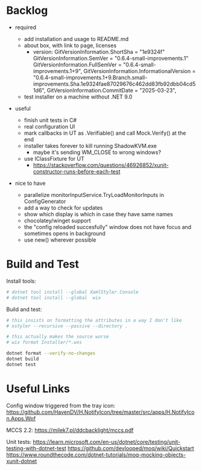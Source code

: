 Backlog
=======

- required
   - add installation and usage to README.md
   - about box, with link to page, licenses
      - version:
         GitVersionInformation.ShortSha = "1e9324f"
         GitVersionInformation.SemVer = "0.6.4-small-improvements.1"
         GitVersionInformation.FullSemVer = "0.6.4-small-improvements.1+9",
         GitVersionInformation.InformationalVersion = "0.6.4-small-improvements.1+9.Branch.small-improvements.Sha.1e9324fae87029676c462dd83fb92dbb04cd51d6",
         GitVersionInformation.CommitDate = "2025-03-23",
   - test installer on a machine without .NET 9.0

- useful
   - finish unit tests in C#
   - real configuration UI
   - mark callbacks in UT as .Verifiable() and call Mock.Verify() at the end
   - installer takes forever to kill running ShadowKVM.exe
      - maybe it's sending WM_CLOSE to wrong windows?
   - use IClassFixture for UT
      - https://stackoverflow.com/questions/46926852/xunit-constructor-runs-before-each-test

- nice to have
   - parallelize monitorInputService.TryLoadMonitorInputs in ConfigGenerator
   - add a way to check for updates
   - show which display is which in case they have same names
   - chocolatey/winget support
   - the "config reloaded succesfully" window does not have focus and sometimes opens in background
   - use new() wherever possible

Build and Test
==============

Install tools:
```sh
# dotnet tool install --global XamlStyler.Console
# dotnet tool install --global  wix
```

Build and test:
```sh
# this insists on formatting the attributes in a way I don't like
# xstyler --recursive --passive --directory .

# this actually makes the source worse
# wix format Installer/*.wxs

dotnet format --verify-no-changes
dotnet build
dotnet test
```

Useful Links
============

Config window triggered from the tray icon:
https://github.com/HavenDV/H.NotifyIcon/tree/master/src/apps/H.NotifyIcon.Apps.Wpf

MCCS 2.2:
https://milek7.pl/ddcbacklight/mccs.pdf

Unit tests:
https://learn.microsoft.com/en-us/dotnet/core/testing/unit-testing-with-dotnet-test
https://github.com/devlooped/moq/wiki/Quickstart
https://www.roundthecode.com/dotnet-tutorials/moq-mocking-objects-xunit-dotnet
